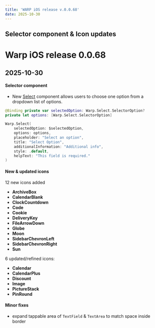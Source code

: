 ```yaml
---
title: 'WARP iOS release v.0.0.68'
date: 2025-10-30
---
```


Selector component & Icon updates
---

# Warp iOS release 0.0.68

## 2025-10-30

#### Selector component
- New [Select](https://warp-ds.github.io/docs/components/select/) component allows users to choose one option from a dropdown list of options.

```swift
@Binding private var selectedOption: Warp.Select.SelectorOption?
private let options: [Warp.Select.SelectorOption]

Warp.Select(
    selectedOption: $selectedOption,
    options: options,
    placeholder: "Select an option",
    title: "Select Option",
    additionalInformation: "Additional info",
    style: .default,
    helpText: "This field is required."
)
```

#### New & updated icons

12 new icons added
- **ArchiveBox**  
- **CalendarBlank**  
- **ClockCountdown**  
- **Code**  
- **Cookie**  
- **DeliveryKey**  
- **FileArrowDown**  
- **Globe**  
- **Moon**  
- **SidebarChevronLeft**  
- **SidebarChevronRight**  
- **Sun**

6 updated/refined icons:
- **Calendar**  
- **CalendarPlus**  
- **Discount**  
- **Image**  
- **PictureStack**  
- **PinRound**

#### Minor fixes

- expand tappable area of `TextField` & `TextArea` to match space inside border